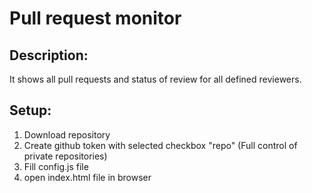 # Pull request monitor

## Description:
It shows all pull requests and status of review for all defined reviewers.

## Setup:
1. Download repository
2. Create github token with selected checkbox "repo" (Full control of private repositories)
3. Fill config.js file
4. open index.html file in browser
